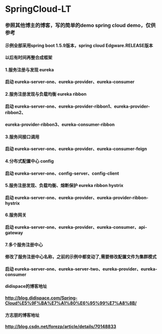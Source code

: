 # SpringCloud-LT
### 参照其他博主的博客，写的简单的demo spring cloud demo，仅供参考
#### 示例全部采用spring boot 1.5.9版本，spring cloud Edgware.RELEASE版本
#### 以后有时间再整合成框架

#### 1.服务注册与发现 eureka
#### 启动 eureka-server-one、eureka-provider、eureka-consumer

#### 2.服务注册发现与负载均衡 eureka ribbon
#### 启动 eureka-server-one、eureka-provider-ribbon1、eureka-provider-ribbon2、
#### eureka-provider-ribbon3、eureka-consumer-ribbon

#### 3.服务间接口调用
#### 启动 eureka-server-one、eureka-provider、eureka-consumer-feign

#### 4.分布式配置中心 config
#### 启动 eureka-server-one、config-server、config-client

#### 5.服务注册发现、负载均衡、熔断保护 eureka ribbon hystrix
#### 启动 eureka-server-one、eureka-provider、eureka-provider-ribbon-hystrix

#### 6.服务网关
#### 启动 eureka-server-one、eureka-provider、eureka-consumer、api-gateway

#### 7.多个服务注册中心
#### 修改了服务注册中心名称，之前的示例中都变动了,需要修改配置文件为集群模式
#### 启动 eureka-server-one、eureka-server-two、eureka-provider、eureka-consumer

#### didispace的博客地址
#### http://blog.didispace.com/Spring-Cloud%E5%9F%BA%E7%A1%80%E6%95%99%E7%A8%8B/
#### 方志朋的博客地址
#### http://blog.csdn.net/forezp/article/details/70148833
